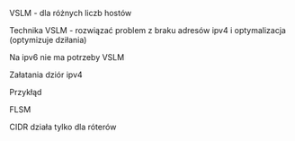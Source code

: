 VSLM - dla różnych liczb hostów

Technika VSLM - rozwiązać problem z braku adresów ipv4 i optymalizacja (optymizuje dziłania)

Na ipv6 nie ma potrzeby VSLM


Załatania dziór ipv4

Przykłąd

FLSM

CIDR działa tylko dla róterów